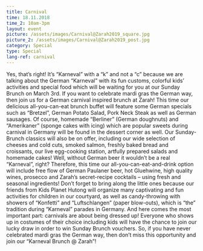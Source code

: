 ```yaml
---
title: Carnival
time: 18.11.2018
time_2: 10am-3pm
layout: event
picture: /assets/images/Carnival@Zarah2019_square.jpg
picture_2: /assets/images/Carnival@Zarah2019_post.jpg
category: Special
type: Special
lang-ref: carnival
---
```

Yes, that’s right! It’s “Karneval” with a “k” and not a “c” because we are talking about the German “Karneval” with its fun customs, colorful kids’ activities and special food which will be waiting for you at our Sunday Brunch on March 3rd. If you want to celebrate mardi gras the German way, then join us for a German carnival inspired brunch at Zarah!
This time our delicious all-you-can-eat brunch buffet will feature some German specials such as “Bretzel”, German Potato Salad, Pork Neck Steak as well as German sausages. Of course, homemade “Berliner” (German doughnuts) and “Amerikaner” (sponge cakes with icing) which are popular sweets during carnival in Germany will be found in the dessert corner as well. Our Sunday-Brunch classics will also be on offer, including our wide selection of cheeses and cold cuts, smoked salmon, freshly baked bread and croissants, our live egg-cooking station, artfully prepared salads and homemade cakes!
Well, without German beer it wouldn’t be a real “Karneval”, right? Therefore, this time our all-you-can-eat-and-drink option will include free flow of German Paulaner beer, hot Gluehwine, high quality wines, prosecco and Zarah’s secret-recipe cocktails – using fresh and seasonal ingredients!
Don’t forget to bring along the little ones because our friends from Kids Planet Hutong will organize many captivating and fun activities for children in our courtyard, as well as candy-throwing with showers of “Konfetti” and “Luftschlangen” (paper blow-outs), which is “the” tradition during “Karneval” parades in Germany.
And here comes the most important part: carnivals are about being dressed up! Everyone who shows up in costumes of their choice including kids will have the chance to join our lucky draw in order to win Sunday Brunch vouchers.
So, if you have never celebrated mardi gras the German way, then don’t miss this opportunity and join our “Karneval Brunch @ Zarah”!
